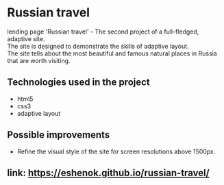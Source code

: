# Russian travel    
  
lending page 'Russian travel' - The second project of a full-fledged, adaptive site.  
The site is designed to demonstrate the skills of adaptive layout.  
The site tells about the most beautiful and famous natural places in Russia that are worth visiting.  
## Technologies used in the project  
* html5 
* css3  
* adaptive layout
## Possible improvements 
* Refine the visual style of the site for screen resolutions above 1500px.
  
## link: https://eshenok.github.io/russian-travel/ 

